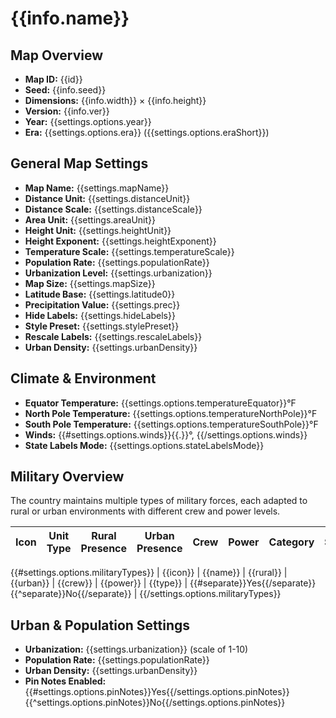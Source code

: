 # {{info.name}}

## Map Overview
- **Map ID:** {{id}}
- **Seed:** {{info.seed}}
- **Dimensions:** {{info.width}} × {{info.height}}
- **Version:** {{info.ver}}
- **Year:** {{settings.options.year}}
- **Era:** {{settings.options.era}} ({{settings.options.eraShort}})

## General Map Settings
- **Map Name:** {{settings.mapName}}
- **Distance Unit:** {{settings.distanceUnit}}
- **Distance Scale:** {{settings.distanceScale}}
- **Area Unit:** {{settings.areaUnit}}
- **Height Unit:** {{settings.heightUnit}}
- **Height Exponent:** {{settings.heightExponent}}
- **Temperature Scale:** {{settings.temperatureScale}}
- **Population Rate:** {{settings.populationRate}}
- **Urbanization Level:** {{settings.urbanization}}
- **Map Size:** {{settings.mapSize}}
- **Latitude Base:** {{settings.latitude0}}
- **Precipitation Value:** {{settings.prec}}
- **Hide Labels:** {{settings.hideLabels}}
- **Style Preset:** {{settings.stylePreset}}
- **Rescale Labels:** {{settings.rescaleLabels}}
- **Urban Density:** {{settings.urbanDensity}}

## Climate & Environment
- **Equator Temperature:** {{settings.options.temperatureEquator}}°F
- **North Pole Temperature:** {{settings.options.temperatureNorthPole}}°F
- **South Pole Temperature:** {{settings.options.temperatureSouthPole}}°F
- **Winds:** {{#settings.options.winds}}{{.}}°, {{/settings.options.winds}}
- **State Labels Mode:** {{settings.options.stateLabelsMode}}

## Military Overview
The country maintains multiple types of military forces, each adapted to rural or urban environments with different crew and power levels.

| Icon | Unit Type | Rural Presence | Urban Presence | Crew | Power | Category | Separate? |
|------|-----------|----------------|----------------|------|-------|---------|-----------|
{{#settings.options.militaryTypes}}
| {{icon}} | {{name}} | {{rural}} | {{urban}} | {{crew}} | {{power}} | {{type}} | {{#separate}}Yes{{/separate}}{{^separate}}No{{/separate}} |
{{/settings.options.militaryTypes}}

## Urban & Population Settings
- **Urbanization:** {{settings.urbanization}} (scale of 1-10)
- **Population Rate:** {{settings.populationRate}}
- **Urban Density:** {{settings.urbanDensity}}
- **Pin Notes Enabled:** {{#settings.options.pinNotes}}Yes{{/settings.options.pinNotes}}{{^settings.options.pinNotes}}No{{/settings.options.pinNotes}}
